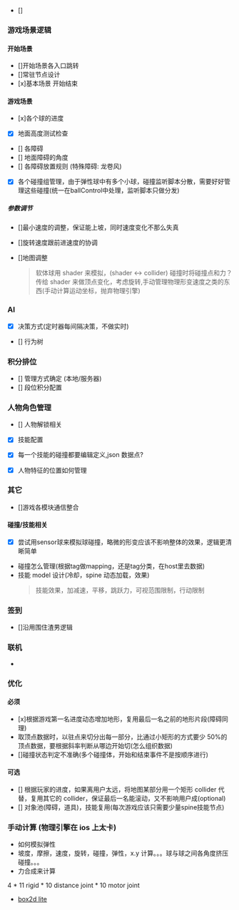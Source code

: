 - []


### 游戏场景逻辑

#### 开始场景

- []开始场景各入口跳转
- []常驻节点设计
- [x]基本场景 开始结束

#### 游戏场景

- [x]各个球的进度
- [x] 地面高度测试检查
- [] 各障碍
- [] 地面障碍的角度
- [] 各障碍放置规则 (特殊障碍: 龙卷风)
- [x] 各个碰撞组管理，由于弹性球中有多个小球，碰撞监听脚本分散，需要好好管理这些碰撞(统一在ballControl中处理，监听脚本只做分发)

##### 参数调节
- []最小速度的调整，保证能上坡，同时速度变化不那么失真
- []旋转速度跟前进速度的协调
- []地图调整
  
  > 软体球用 shader 来模拟，(shader <-> collider) 碰撞时将碰撞点和力？传给 shader 来做顶点变化，考虑旋转,手动管理物理形变速度之类的东西(手动计算运动坐标，抛弃物理引擎)

### AI

- [x] 决策方式(定时器每间隔决策，不做实时)
- [] 行为树

### 积分排位

- [] 管理方式确定 (本地/服务器)
- [] 段位积分配置

### 人物角色管理

- [] 人物解锁相关
- [x] 技能配置
- [x] 每一个技能的碰撞都要编辑定义,json 数据点?
- [x] 人物特征的位置如何管理


### 其它

- []游戏各模块通信整合

#### 碰撞/技能相关

- [x] 尝试用sensor球来模拟球碰撞，略微的形变应该不影响整体的效果，逻辑更清晰简单
- 碰撞怎么管理(根据tag做mapping，还是tag分类，在host里去数据)
- 技能 model 设计(冷却，spine 动态加载，效果)
  > 技能效果，加减速，平移，跳跃力，可视范围限制，行动限制

### 签到

- []沿用围住渣男逻辑

### 联机

- [](https://forum.cocos.org/t/topic/99992)

### 优化

#### 必须

- [x]根据游戏第一名进度动态增加地形，复用最后一名之前的地形片段(障碍同理)
- 取顶点数据时，以驻点来切分出每一部分，比通过小矩形的方式要少 50%的顶点数据，要根据斜率判断从哪边开始切(怎么组织数据)
- []碰撞状态判定不准确(多个碰撞体，开始和结束事件不是按顺序进行)

#### 可选 

- [] 根据玩家的进度，如果离用户太远，将地图某部分用一个矩形 collider 代替，复用其它的 collider，保证最后一名能滚动，又不影响用户成(optional)
- [] 对象池(障碍，道具)，技能复用(每次游戏应该只需要少量spine技能节点)

### 手动计算 (物理引擎在 ios 上太卡)

- 如何模拟弹性
- 坡度，摩擦，速度，旋转，碰撞，弹性，x.y 计算。。。球与球之间各角度挤压碰撞。。。
- 力合成来计算

4 * 11 rigid * 10 distance joint * 10 motor joint

- [box2d lite](https://github.com/SlowHadoken/Box2D-LiteJS/blob/master/src/World.js)
